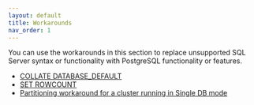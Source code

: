 ```yaml
---
layout: default
title: Workarounds
nav_order: 1
---
```


You can use the workarounds in this section to replace unsupported SQL Server syntax or functionality with PostgreSQL functionality or features.  

- [COLLATE DATABASE_DEFAULT](https://babelfishpg.org/docs/workaround/collate_database_default/)
- [SET ROWCOUNT](https://babelfishpg.org/docs/workaround/set_rowcount/)
- [Partitioning workaround for a cluster running in Single DB mode](https://babelfishpg.org/docs/workaround/partitioned_table/)